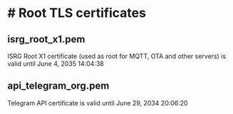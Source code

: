 # # Root TLS certificates

## isrg_root_x1.pem
ISRG Root X1 certificate (used as root for MQTT, OTA and other servers) is valid until June 4, 2035 14:04:38

## api_telegram_org.pem
Telegram API certificate is valid until June 29, 2034 20:06:20
